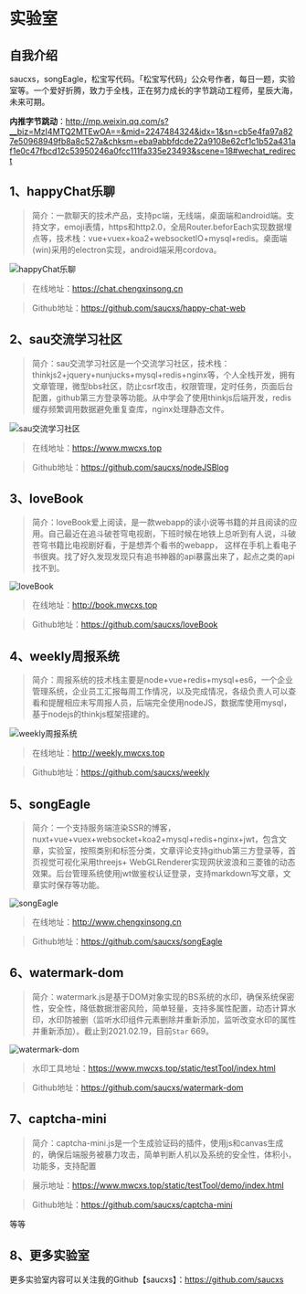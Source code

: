 # 实验室

## 自我介绍
saucxs，songEagle，松宝写代码。「松宝写代码」公众号作者，每日一题，实验室等。一个爱好折腾，致力于全栈，正在努力成长的字节跳动工程师，星辰大海，未来可期。

**内推字节跳动**：http://mp.weixin.qq.com/s?__biz=MzI4MTQ2MTEwOA==&mid=2247484324&idx=1&sn=cb5e4fa97a827e50968949fb8a8c527a&chksm=eba9abbfdcde22a9108e62cf1c1b52a431af1e0c47fbcd12c53950246a0fcc111fa335e23493&scene=18#wechat_redirect

## 1、happyChat乐聊
> 简介：一款聊天的技术产品，支持pc端，无线端，桌面端和android端。支持文字，emoji表情，https和http2.0，全局Router.beforEach实现数据埋点等，技术栈：vue+vuex+koa2+websocketIO+mysql+redis。桌面端(win)采用的electron实现，android端采用cordova。

![happyChat乐聊](https://raw.githubusercontent.com/saucxs/full_stack_knowledge_list/master/article/laboratory/happyChat.jpg)

> 在线地址：https://chat.chengxinsong.cn

> Github地址：https://github.com/saucxs/happy-chat-web


## 2、sau交流学习社区
> 简介：sau交流学习社区是一个交流学习社区，技术栈：thinkjs2+jquery+nunjucks+mysql+redis+nginx等，个人全栈开发，拥有文章管理，微型bbs社区，防止csrf攻击，权限管理，定时任务，页面后台配置，github第三方登录等功能。从中学会了使用thinkjs后端开发，redis缓存频繁调用数据避免重复查库，nginx处理静态文件。

![sau交流学习社区](https://raw.githubusercontent.com/saucxs/full_stack_knowledge_list/master/article/laboratory/sauCommunity.jpg)

> 在线地址：https://www.mwcxs.top

> Github地址：https://github.com/saucxs/nodeJSBlog



## 3、loveBook
> 简介：loveBook爱上阅读，是一款webapp的读小说等书籍的并且阅读的应用。自己最近在追斗破苍穹电视剧，下班时候在地铁上总听到有人说，斗破苍穹书籍比电视剧好看，于是想弄个看书的webapp， 这样在手机上看电子书很爽。找了好久发现发现只有追书神器的api暴露出来了，起点之类的api找不到。

![loveBook](https://raw.githubusercontent.com/saucxs/full_stack_knowledge_list/master/article/laboratory/lovebook.jpg)

> 在线地址：http://book.mwcxs.top

> Github地址：https://github.com/saucxs/loveBook


## 4、weekly周报系统
> 简介：周报系统的技术栈主要是node+vue+redis+mysql+es6，一个企业管理系统，企业员工汇报每周工作情况，以及完成情况，各级负责人可以查看和提醒相应未写周报人员，后端完全使用nodeJS，数据库使用mysql，基于nodejs的thinkjs框架搭建的。

![weekly周报系统](https://raw.githubusercontent.com/saucxs/full_stack_knowledge_list/master/article/laboratory/weekly.jpg)

> 在线地址：http://weekly.mwcxs.top

> Github地址：https://github.com/saucxs/weekly


## 5、songEagle
> 简介：一个支持服务端渲染SSR的博客，nuxt+vue+vuex+websocket+koa2+mysql+redis+nginx+jwt，包含文章，实验室，按照类别和标签分类，文章评论支持github第三方登录等，首页视觉可视化采用threejs+ WebGLRenderer实现网状波浪和三菱锥的动态效果。后台管理系统使用jwt做鉴权认证登录，支持markdown写文章，文章实时保存等功能。

![songEagle](https://raw.githubusercontent.com/saucxs/full_stack_knowledge_list/master/article/laboratory/songEagle.jpg)

> 在线地址：http://www.chengxinsong.cn

> Github地址：https://github.com/saucxs/songEagle


## 6、watermark-dom
> 简介：watermark.js是基于DOM对象实现的BS系统的水印，确保系统保密性，安全性，降低数据泄密风险，简单轻量，支持多属性配置，动态计算水印，水印防被删（监听水印组件元素删除并重新添加，监听改变水印的属性并重新添加）。截止到2021.02.19，目前`Star` 669。

![watermark-dom](https://raw.githubusercontent.com/saucxs/full_stack_knowledge_list/master/article/laboratory/watermark.jpg)

> 水印工具地址：https://www.mwcxs.top/static/testTool/index.html

> Github地址：https://github.com/saucxs/watermark-dom


## 7、captcha-mini
> 简介：captcha-mini.js是一个生成验证码的插件，使用js和canvas生成的，确保后端服务被暴力攻击，简单判断人机以及系统的安全性，体积小，功能多，支持配置

> 展示地址：https://www.mwcxs.top/static/testTool/demo/index.html

> Github地址：https://github.com/saucxs/captcha-mini

等等

## 8、更多实验室

更多实验室内容可以关注我的Github【saucxs】：https://github.com/saucxs